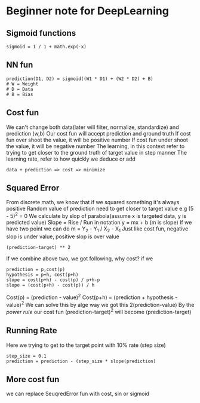 # Beginner note for DeepLearning

## Sigmoid functions 
```
sigmoid = 1 / 1 + math.exp(-x)
```

## NN fun
```
prediction(D1, D2) = sigmoid((W1 * D1) + (W2 * D2) + B) 
# W = Weight
# D = Data
# B = Bias
```
## Cost fun
We can't change both data(later will filter, normalize, standardize) and prediction (w,b)
Our cost fun will accept prediction and ground truth
If cost fun over shoot the value, it will be positive number
If cost fun under shoot the value, it will be negative number
The learning, in this context refer to trying to get closer to the ground truth of target value in step manner
The learning rate, refer to how quickly we deduce or add
```
data + prediction => cost => minimize
```

## Squared Error
From discrete math, we know that if we squared something it's always positive
Random value of prediction need to get closer to target value e.g (5 - 5)<sup>2</sup> = 0
We calculate by slop of parabola(assume x is targeted data, y is predicted value)
Slope = Rise / Run in notation y = mx + b (m is slope)
If we have two point we can do m = Y<sub>2</sub> - Y<sub>1</sub> / X<sub>2</sub> - X<sub>1</sub>
Just like cost fun, negative slop is under value, positive slop is over value
```
(prediction-target) ** 2
```
If we combine above two, we got following, why cost? if we 
```
prediction = p,cost(p)
hypothesis = p+h, cost(p+h)
slope = cost(p+h) - cost(p) / p+h-p
slope = (cost(p+h) - cost(p)) / h
```
Cost(p) = (prediction - value)<sup>2</sup>
Cost(p+h) = (prediction + hypothesis - value)<sup>2</sup>
We can solve this by alge way we got this 2(prediction-value) 
By the *power rule* our cost fun (prediction-target)<sup>2</sup> will become (prediction-target)
## Running Rate 
Here we trying to get to the target point with 10% rate (step size)
```
step_size = 0.1
prediction = prediction - (step_size * slope(prediction)
```
## More cost fun
we can replace SeuqredError fun with cost, sin or sigmoid